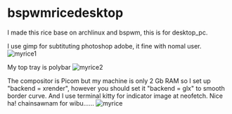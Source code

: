 # bspwmricedesktop
I made this rice base on archlinux and bspwm, this is for desktop_pc.

I use gimp for subtituting photoshop adobe, it fine with nomal user.
![myrice1](https://user-images.githubusercontent.com/122336142/211495990-c8a01aa6-6d9b-4998-98ff-610bc973cc54.png)

My top tray is polybar
![myrice2](https://user-images.githubusercontent.com/122336142/211496333-e62bd6e1-ca8f-4f12-b21f-bad610c6a5f5.png)

The compositor is Picom but my machine is only 2 Gb RAM so I set up "backend = xrender",
however you should set it "backend = glx" to smooth border curve.
And I use terminal kitty for indicator image at neofetch. Nice ha! chainsawnam for wibu......
![myrice](https://user-images.githubusercontent.com/122336142/211496448-7a19a553-19cd-47ba-b4b6-83028d1ac5d6.png)


